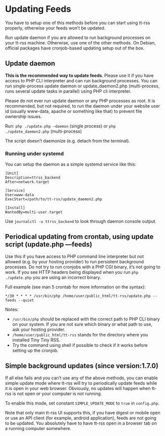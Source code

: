 Updating Feeds
==============

You have to setup one of this methods before you can start using tt-rss
properly, otherwise your feeds won’t be updated.

Run update daemon if you are allowed to run background processes on your
tt-rss machine. Otherwise, use one of the other methods. On Debian,
official packages have cronjob-based updating setup out of the box.

Update daemon
-------------

**This is the recommended way to update feeds**. Please use it if you
have access to PHP CLI interpreter and can run background processes. You
can run single-process update daemon or update\_daemon2.php
(multi-process, runs several update tasks in parallel) using PHP cli
interpreter.

Please do not ever run update daemon or any PHP processes as root. It is
recommended, but not required, to run the daemon under your website user
id (usually www-data, apache or something like that) to prevent file
ownership issues.

Run: <code>php ./update.php —daemon</code> (single process) or <code>php ./update\_daemon2.php</code> (multi-process)

The script doesn’t daemonize (e.g. detach from the terminal).

### Running under systemd

You can setup the daemon as a simple systemd service like this:

    [Unit]
    Description=ttrss_backend
    After=network.target

    [Service]
    User=www-data
    ExecStart=/path/to/tt-rss/update_daemon2.php

    [Install]
    WantedBy=multi-user.target

Use <code>journalctl -u ttrss_backend</code> to look through daemon console
output.

Periodical updating from crontab, using update script (update.php —feeds)
-------------------------------------------------------------------------

Use this if you have access to PHP command line interpreter but not
allowed (e.g. by your hosting provider) to run persistent background
processes. Do not try to run cronjobs with a PHP CGI binary, it’s not
going to work. If you see HTTP headers being displayed when you run
<code>php ./update.php</code> you are using an incorrect binary.

Full example (see man 5 crontab for more information on the syntax):

    */30 * * * * /usr/bin/php /home/user/public_html/tt-rss/update.php --feeds --quiet

Notes:

-   <code>/usr/bin/php</code> should be replaced with the correct path
    to PHP CLI binary on your system. If you are not sure which binary
    or what path to use, ask your hosting provider.
-   <code>/home/user/public\_html/tt-rss</code> stands for the directory
    where you installed Tiny Tiny RSS.
-   Try the command using shell if possible to check if it works before
    setting up the cronjob.

Simple background updates (since version:1.7.0)
-----------------------------------------------

If all else fails and you can’t use any of the above methods, you can
enable simple update mode where tt-rss will try to periodically update
feeds while it is open in your web browser. Obviously, no updates will
happen when tt-rss is not open or your computer is not running.

To enable this mode, set constant <code>SIMPLE\_UPDATE\_MODE</code> to
<code>true</code> in <code>config.php</code>.

Note that only main tt-rss UI supports this, if you have digest or
mobile open or use an API client (for example, android application),
feeds are not going to be updated. You absolutely have to have tt-rss
open in a browser tab on a running computer somewhere.
